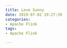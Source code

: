 ```yaml
---
title: Love Sunny
date: 2019-07-02 19:27:39
categories: 
- Apache Flink
tags: 
- Apache Flink

---
```

